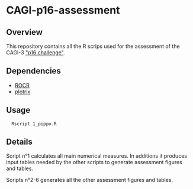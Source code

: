 # CAGI-p16-assessment

## Overview

This repository contains all the R scrips used for the assessment of the CAGI-3 ["p16 challenge"](https://genomeinterpretation.org/content/predict-how-variants-p16-tumor-suppressor-protein-affect-cell-proliferation).

## Dependencies

* [ROCR](https://cran.r-project.org/web/packages/ROCR/index.html)
* [plotrix](https://cran.r-project.org/web/packages/plotrix/index.html)

## Usage

``` 
  Rscript 1_pippo.R 
```

## Details

Script n°1 calculates all main numerical measures. In additions it produces input tables needed by the other scripts to generate assessment figures and tables. 

Scripts n°2-6 generates all the other assessment figures and tables.  


